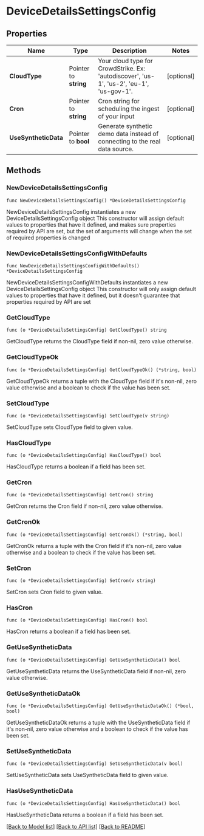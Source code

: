 # DeviceDetailsSettingsConfig

## Properties

Name | Type | Description | Notes
------------ | ------------- | ------------- | -------------
**CloudType** | Pointer to **string** | Your cloud type for CrowdStrike. Ex: &#39;autodiscover&#39;, &#39;us-1&#39;, &#39;us-2&#39;, &#39;eu-1&#39;, &#39;us-gov-1&#39;. | [optional] 
**Cron** | Pointer to **string** | Cron string for scheduling the ingest of your input | [optional] 
**UseSyntheticData** | Pointer to **bool** | Generate synthetic demo data instead of connecting to the real data source. | [optional] 

## Methods

### NewDeviceDetailsSettingsConfig

`func NewDeviceDetailsSettingsConfig() *DeviceDetailsSettingsConfig`

NewDeviceDetailsSettingsConfig instantiates a new DeviceDetailsSettingsConfig object
This constructor will assign default values to properties that have it defined,
and makes sure properties required by API are set, but the set of arguments
will change when the set of required properties is changed

### NewDeviceDetailsSettingsConfigWithDefaults

`func NewDeviceDetailsSettingsConfigWithDefaults() *DeviceDetailsSettingsConfig`

NewDeviceDetailsSettingsConfigWithDefaults instantiates a new DeviceDetailsSettingsConfig object
This constructor will only assign default values to properties that have it defined,
but it doesn't guarantee that properties required by API are set

### GetCloudType

`func (o *DeviceDetailsSettingsConfig) GetCloudType() string`

GetCloudType returns the CloudType field if non-nil, zero value otherwise.

### GetCloudTypeOk

`func (o *DeviceDetailsSettingsConfig) GetCloudTypeOk() (*string, bool)`

GetCloudTypeOk returns a tuple with the CloudType field if it's non-nil, zero value otherwise
and a boolean to check if the value has been set.

### SetCloudType

`func (o *DeviceDetailsSettingsConfig) SetCloudType(v string)`

SetCloudType sets CloudType field to given value.

### HasCloudType

`func (o *DeviceDetailsSettingsConfig) HasCloudType() bool`

HasCloudType returns a boolean if a field has been set.

### GetCron

`func (o *DeviceDetailsSettingsConfig) GetCron() string`

GetCron returns the Cron field if non-nil, zero value otherwise.

### GetCronOk

`func (o *DeviceDetailsSettingsConfig) GetCronOk() (*string, bool)`

GetCronOk returns a tuple with the Cron field if it's non-nil, zero value otherwise
and a boolean to check if the value has been set.

### SetCron

`func (o *DeviceDetailsSettingsConfig) SetCron(v string)`

SetCron sets Cron field to given value.

### HasCron

`func (o *DeviceDetailsSettingsConfig) HasCron() bool`

HasCron returns a boolean if a field has been set.

### GetUseSyntheticData

`func (o *DeviceDetailsSettingsConfig) GetUseSyntheticData() bool`

GetUseSyntheticData returns the UseSyntheticData field if non-nil, zero value otherwise.

### GetUseSyntheticDataOk

`func (o *DeviceDetailsSettingsConfig) GetUseSyntheticDataOk() (*bool, bool)`

GetUseSyntheticDataOk returns a tuple with the UseSyntheticData field if it's non-nil, zero value otherwise
and a boolean to check if the value has been set.

### SetUseSyntheticData

`func (o *DeviceDetailsSettingsConfig) SetUseSyntheticData(v bool)`

SetUseSyntheticData sets UseSyntheticData field to given value.

### HasUseSyntheticData

`func (o *DeviceDetailsSettingsConfig) HasUseSyntheticData() bool`

HasUseSyntheticData returns a boolean if a field has been set.


[[Back to Model list]](../README.md#documentation-for-models) [[Back to API list]](../README.md#documentation-for-api-endpoints) [[Back to README]](../README.md)


